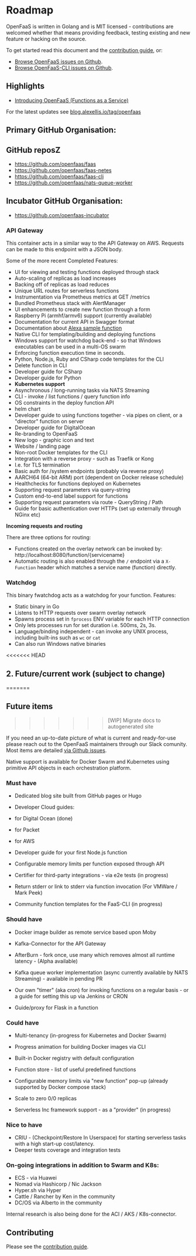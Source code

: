 # Roadmap


OpenFaaS is written in Golang and is MIT licensed - contributions are welcomed whether that means providing feedback, testing existing and new feature or hacking on the source.

To get started read this document and the [contribution guide](contributing.md), or:

* [Browse OpenFaaS issues on Github](https://github.com/openfaas/faas/issues).
* [Browse OpenFaaS-CLI issues on Github](https://github.com/openfaas/faas-cli/issues).

## Highlights

* [Introducing OpenFaaS (Functions as a Service)](https://blog.alexellis.io/introducing-functions-as-a-service/)

For the latest updates see [blog.alexellis.io/tag/openfaas](https://blog.alexellis.io/tag/openfaas/)

## Primary GitHub Organisation:
## GitHub reposZ

* https://github.com/openfaas/faas
* https://github.com/openfaas/faas-netes
* https://github.com/openfaas/faas-cli
* https://github.com/openfaas/nats-queue-worker

## Incubator GitHub Organisation:

* https://github.com/openfaas-incubator

### API Gateway

This container acts in a similar way to the API Gateway on AWS. Requests can be made to this endpoint with a JSON body.

Some of the more recent Completed Features:

* UI for viewing and testing functions deployed through stack
* Auto-scaling of replicas as load increases
* Backing off of replicas as load reduces
* Unique URL routes for serverless functions
* Instrumentation via Prometheus metrics at GET /metrics
* Bundled Prometheus stack with AlertManager
* UI enhancements to create new function through a form
* Raspberry Pi (armhf/armv6) support (currently available)
* Documentation for current API in Swagger format
* Documentation about [Alexa sample function](https://blog.alexellis.io/serverless-alexa-skill-mobymingle/)
* Native CLI for templating/building and deploying functions
* Windows support for watchdog back-end - so that Windows executables can be used in a multi-OS swarm
* Enforcing function execution time in seconds.
* Python, Node.js, Ruby and CSharp code templates for the CLI
* Delete function in CLI
* Developer guide for CSharp
* Developer guide for Python
* **Kubernetes support**
* Asynchronous / long-running tasks via NATS Streaming
* CLI - invoke / list functions / query function info
* OS constraints in the deploy function API
* helm chart
* Developer guide to using functions together - via pipes on client, or a "director" function on server
* Developer guide for DigitalOcean
* Re-branding to OpenFaaS
 * New logo - graphic icon and text
 * Website / landing page
* Non-root Docker templates for the CLI
* Integration with a reverse proxy - such as Traefik or Kong
 * I.e. for TLS termination
 * Basic auth for /system endpoints (probably via reverse proxy)
* AARCH64 (64-bit ARM) port (dependent on Docker release schedule)
* Healthchecks for functions deployed on Kubernetes
* Supporting request parameters via query-string
* Custom end-to-end label support for functions
* Supporting request parameters via route - QueryString / Path
* Guide for basic authentication over HTTPs (set up externally through NGinx etc)

**Incoming requests and routing**

There are three options for routing:

* Functions created on the overlay network can be invoked by: http://localhost:8080/function/{servicename}
* Automatic routing is also enabled through the `/` endpoint via a `X-Function` header which matches a service name (function) directly.

### Watchdog

This binary fwatchdog acts as a watchdog for your function. Features:

* Static binary in Go
* Listens to HTTP requests over swarm overlay network
* Spawns process set in `fprocess` ENV variable for each HTTP connection
* Only lets processes run for set duration i.e. 500ms, 2s, 3s.
* Language/binding independent - can invoke any UNIX process, including built-ins such as `wc` or `cat`
* Can also run Windows native binaries

<<<<<<< HEAD
## 2. Future/current work (subject to change)
=======
## Future items
>>>>>>> [WIP] Migrate docs to autogenerated site

If you need an up-to-date picture of what is current and ready-for-use please reach out to the OpenFaaS maintainers through our Slack comunity. Most items are detailed [via Github issues](https://github.com/openfaas/faas/issues).

Native support is available for Docker Swarm and Kubernetes using primitive API objects in each orchestration platform.

### Must have

* Dedicated blog site built from GitHub pages or Hugo
* Developer Cloud guides:
 * for Digital Ocean (done)
 * for Packet
 * for AWS
* Developer guide for your first Node.js function

* Configurable memory limits per function exposed through API
* Certifier for third-party integrations - via e2e tests (in progress) 
* Return stderr or link to stderr via function invocation (For VMWare / Mark Peek)
* Community function templates for the FaaS-CLI (in progress)

### Should have
* Docker image builder as remote service based upon Moby
* Kafka-Connector for the API Gateway
* AfterBurn - fork once, use many which removes almost all runtime latency - (Alpha available)
* Kafka queue worker implementation (async currently available by NATS Streaming) - available in pending PR

* Our own "timer" (aka cron) for invoking functions on a regular basis - or a guide for setting this up via Jenkins or CRON
* Guide/proxy for Flask in a function


### Could have

* Multi-tenancy (in-progress for Kubernetes and Docker Swarm)
* Progress animation for building Docker images via CLI
* Built-in Docker registry with default configuration

* Function store - list of useful predefined functions
* Configurable memory limits via "new function" pop-up (already supported by Docker compose stack)
* Scale to zero 0/0 replicas
* Serverless Inc framework support - as a "provider" (in progress)


### Nice to have

* CRIU - (Checkpoint/Restore In Userspace) for starting serverless tasks with a high start-up cost/latency.
* Deeper tests coverage and integration tests

### On-going integrations in addition to Swarm and K8s:

* ECS - via Huawei
* Nomad via Hashicorp / Nic Jackson
* Hyper.sh via Hyper
* Cattle / Rancher by Ken in the community
* DC/OS via Alberto in the community

Internal research is also being done for the ACI / AKS / K8s-connector.

## Contributing

Please see the [contribution guide](contributing.md).

